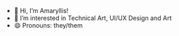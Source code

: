 - 👋 Hi, I’m Amaryllis!
- 👀 I’m interested in Technical Art, UI/UX Design and Art 
- 😄 Pronouns: they/them
